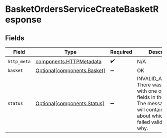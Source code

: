 # BasketOrdersServiceCreateBasketResponse


## Fields

| Field                                                                                                                                                             | Type                                                                                                                                                              | Required                                                                                                                                                          | Description                                                                                                                                                       |
| ----------------------------------------------------------------------------------------------------------------------------------------------------------------- | ----------------------------------------------------------------------------------------------------------------------------------------------------------------- | ----------------------------------------------------------------------------------------------------------------------------------------------------------------- | ----------------------------------------------------------------------------------------------------------------------------------------------------------------- |
| `http_meta`                                                                                                                                                       | [components.HTTPMetadata](../../models/components/httpmetadata.md)                                                                                                | :heavy_check_mark:                                                                                                                                                | N/A                                                                                                                                                               |
| `basket`                                                                                                                                                          | [Optional[components.Basket]](../../models/components/basket.md)                                                                                                  | :heavy_minus_sign:                                                                                                                                                | OK                                                                                                                                                                |
| `status`                                                                                                                                                          | [Optional[components.Status]](../../models/components/status.md)                                                                                                  | :heavy_minus_sign:                                                                                                                                                | INVALID_ARGUMENT: There was an issue with one or more fields in the request.  The message field will contain details about which field failed validation and why. |